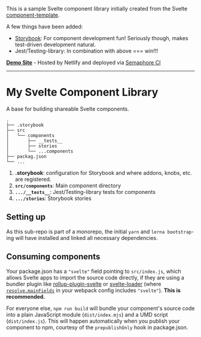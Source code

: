 This is a sample Svelte component library initially created from the Svelte [component-template](https://github.com/sveltejs/component-template).

A few things have been added:

- [Storybook](): For component development fun! Seriously though, makes test-driven development natural.
- Jest/Testing-library: In combination with above === win!!!

[**Demo Site**](https://svelte-monorepo-starter.netlify.com/blog/markdown-test) - Hosted by Netlify and deployed via [Semaphore CI](https://semaphoreci.com)

---

# My Svelte Component Library

A base for building shareable Svelte components.

    .
    ├── .storybook
    ├── src
    │   └── components
    │       ├── __tests__
    │       ├── stories
    │       └── ...components
    ├── packag.json
    └── ...

1.  **.storybook**: configuration for Storybook and where addons, knobs, etc. are registered.
2.  **`src/components`**: Main component directory
3.  **`.../__tests__`**: Jest/Testing-library tests for components
4.  **`.../stories`**: Storybook stories

## Setting up

As this sub-repo is part of a monorepo, the initial `yarn` and `lerna bootstrap`-ing will have installed and linked all necessary dependencies.

## Consuming components

Your package.json has a `"svelte"` field pointing to `src/index.js`, which allows Svelte apps to import the source code directly, if they are using a bundler plugin like [rollup-plugin-svelte](https://github.com/sveltejs/rollup-plugin-svelte) or [svelte-loader](https://github.com/sveltejs/svelte-loader) (where [`resolve.mainFields`](https://webpack.js.org/configuration/resolve/#resolve-mainfields) in your webpack config includes `"svelte"`). **This is recommended.**

For everyone else, `npm run build` will bundle your component's source code into a plain JavaScript module (`dist/index.mjs`) and a UMD script (`dist/index.js`). This will happen automatically when you publish your component to npm, courtesy of the `prepublishOnly` hook in package.json.
